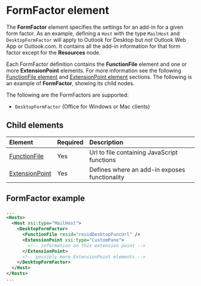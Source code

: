 # FormFactor element

The  **FormFactor** element specifies the settings for an add-in for a given form factor. As an example, defining a `Host` with the type `MailHost` and `DesktopFormFactor` will apply to Outlook for Desktop but  _not_ Outlook Web App or Outlook.com. It contains all the add-in information for that form factor except for the  **Resources** node.

Each FormFactor definition contains the  **FunctionFile** element and one or more **ExtensionPoint** elements. For more information see the following [FunctionFile element](./functionfile.md) and [ExtensionPoint element](./extensionpoint.md) sections. The following is an example of **FormFactor**, showing its child nodes.

The following are the FormFactors are supported:

- `DesktopFormFactor` (Office for Windows or Mac clients)

## Child elements

|  Element |  Required  |  Description  |
|:-----|:-----|:-----|
|  [FunctionFile](./functionfile.md)      | Yes |  Url to file containing JavaScript functions  |
|  [ExtensionPoint](./extensionpoint.md)  | Yes |  Defines where an add-in exposes functionality  |

## FormFactor example
```xml
...
<Hosts>
  <Host xsi:type="MailHost">
    <DesktopFormFactor>
      <FunctionFile resid="residDesktopFuncUrl" />
      <ExtensionPoint xsi:type="CustomPane">
        <!-- information on this extension point -->
      </ExtensionPoint> 
      <!-- possibly more ExtensionPoint elements -->
    </DesktopFormFactor>
  </Host>
</Hosts>
...
```